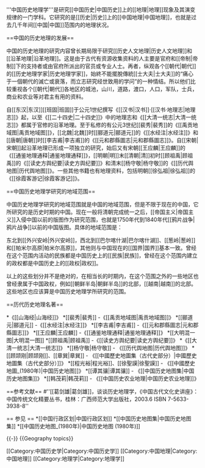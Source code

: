 '''中国历史地理学'''是研究[[中国历史|中国历史]]上的[[地理|地理]]现象及其演变规律的一门学科。它研究的是[[历史|历史]]上的[[中国地理|中国地理]]，也就是过去几千年间[[中国|中国]]范围内的地理状况。

==中国的历史地理的发展==

中国的历史地理的研究内容曾长期局限于研究[[历史人文地理|历史人文地理]]和[[沿革地理|沿革地理]]。这是由于古代有资源收集资料的人主要是官府和[[帝制|帝制]]下的支持者或由官府所派出的官员或专业人士。再者，纵观各个[[朝代|朝代]]的[[历史地理学家|历史地理学家]]，始終不能擺脫傳統[[士大夫|士大夫]]的“痛心于一個朝代的滅亡或衰落，而立志研究经世致用的学问”的一种情结。所以他们比较重视各个[[朝代|朝代]]各地区的城池，山川，道路，渡口，人口，军队，士兵，商业和农业等对君主有用的资料。

自[[东汉|东汉]][[班固|班固]]于公元1世纪撰写《[[汉书|汉书]]·[[汉书·地理志|地理志]]》起，以至《[[二十四史|二十四史]]》中的地理志和《[[大清一统志|大清一统志]]》都属于官修的沿革地理。至于私修的有公元3世纪[[裴秀|裴秀]]的《[[禹贡地域图|禹贡地域图]]》，[[北魏|北魏]]时[[郦道元|郦道元]]的《[[水经注|水经注]]》和[[唐朝|唐朝]]时[[李吉甫|李吉甫]]的《[[元和郡縣圖志|元和郡縣圖志]]》。自[[宋朝|宋朝]]起沿革地理已形成一项独立的研究，始后又有宋朝[[王应麟|王应麟]]的《[[通鉴地理通释|通鉴地理通释]]》，[[明朝|明]]末[[清朝|清]]初时[[顾祖禹|顾祖禹]]的《[[读史方舆纪要|读史方舆纪要]]》和清末[[杨守敬|杨守敬]]的《[[历代舆地图|历代舆地图]]》。一些其他书籍也有地理资料，包括明朝[[徐弘祖|徐弘祖]]的《[[徐霞客游记|徐霞客游记]]》。 

==中国历史地理学研究的地域范围==

中国历史地理学研究的地域范围就是中国的地域范围，但是不限于现在的中国，它所研究的是历史时期的中国。现在一般将清朝完成统一之后，[[帝国主义|帝国主义]]入侵中国以前的版图作为研究范围，也就是1750年代到1840年代[[鸦片战争|鸦片战争]]以前的中国版图。具体的地域范围是：

东北到[[外兴安岭|外兴安岭]]，西北到[[巴尔喀什湖|巴尔喀什湖]]、[[葱岭|葱岭]]和[[帕米尔高原|帕米尔高原]]，其他则与中国现在的[[国界|国界]]基本一致。曾经在这个范围内活动的民族都是中国历史上的[[民族|民族]]，曾经在这个范围内建立的政权都是中国历史上的[[政权|政权]]。

以上的这些划分并不是绝对的，在相当长的时期内，在这个范围之外的一些地区也曾经隶属于中国政权，例如[[朝鲜半岛|朝鲜半岛]]的北部，[[越南|越南]]的北部。这些地区也应该算是中国历史地理学所研究的范围。

==历代历史地理名著==

*《[[山海经|山海经]]》
*[[裴秀|裴秀]] -《[[禹贡地域图|禹贡地域图]]》
*[[郦道元|郦道元]] -《[[水经注|水经注]]》 
*[[李吉甫|李吉甫]] -《[[元和郡縣圖志|元和郡縣圖志]]》
*[[王应麟|王应麟]] -《[[通鉴地理通释|通鉴地理通释]]》
*[[大明混一图|大明混一图]]
*[[顾祖禹|顾祖禹]] -《[[读史方舆纪要|读史方舆纪要]]》
*《[[大清一统志|大清一统志]]》
*[[杨守敬|杨守敬]] - 《[[历代舆地图|历代舆地图]]》
*[[顾颉刚|顾颉刚]]、[[章巽|章巽]] - 《[[中國歷史地圖集（古代史部分）|中國歷史地圖集（古代史部分）]]》
*[[程光裕|程光裕]]、[[徐聖謨|徐聖謨]] - 《[[中國歷史地圖_(1980年)|中国历史地图]]》
*[[谭其骧|谭其骧]] - 《[[中国历史地图集|中国历史地图集]]》
*[[韩茂莉|韩茂莉]] - 《[[中国历史农业地理|中国历史农业地理]]》

==参考文献==
#''[[葛剑雄|葛剑雄]]，谈谈历史地理学，《中国古代文化史讲座》：中国传统文化精要丛书，桂林：广西师范大学出版社，2003.6 ISBN 7-5633-3938-8''

== 参见 ==
*[[中国行政区划|中国行政区划]]
*[[中国历史地图集|中国历史地图集]]
*[[中国历史地图_(1980年)|中国历史地图 (1980年)]]

{{-}}
{{Geography topics}}

[[Category:中国历史学|Category:中国历史学]]
[[Category:中国地理|Category:中国地理]]
[[Category:地理学|Category:地理学]]